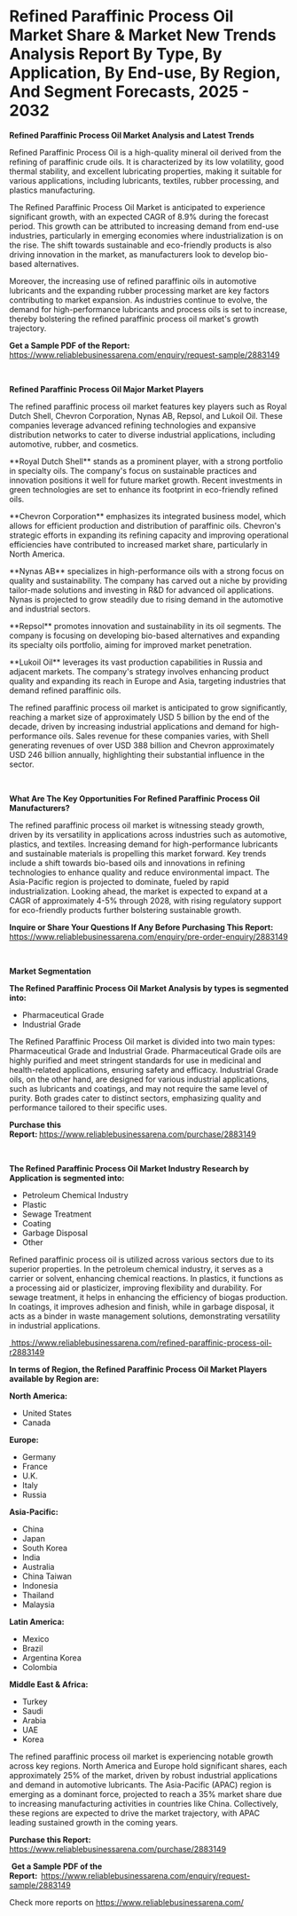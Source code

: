 <p><h1>Refined Paraffinic Process Oil Market Share & Market New Trends Analysis Report By Type, By Application, By End-use, By Region, And Segment Forecasts, 2025 - 2032</h1></p><p><strong>Refined Paraffinic Process Oil Market Analysis and Latest Trends</strong></p>
<p><p>Refined Paraffinic Process Oil is a high-quality mineral oil derived from the refining of paraffinic crude oils. It is characterized by its low volatility, good thermal stability, and excellent lubricating properties, making it suitable for various applications, including lubricants, textiles, rubber processing, and plastics manufacturing. </p><p>The Refined Paraffinic Process Oil Market is anticipated to experience significant growth, with an expected CAGR of 8.9% during the forecast period. This growth can be attributed to increasing demand from end-use industries, particularly in emerging economies where industrialization is on the rise. The shift towards sustainable and eco-friendly products is also driving innovation in the market, as manufacturers look to develop bio-based alternatives. </p><p>Moreover, the increasing use of refined paraffinic oils in automotive lubricants and the expanding rubber processing market are key factors contributing to market expansion. As industries continue to evolve, the demand for high-performance lubricants and process oils is set to increase, thereby bolstering the refined paraffinic process oil market's growth trajectory.</p></p>
<p><strong>Get a Sample PDF of the Report:&nbsp;</strong> <a href="https://www.reliablebusinessarena.com/enquiry/request-sample/2883149?utm_campaign=3041&utm_medium=2&utm_source=Github&utm_content=ia&utm_term=13032025&utm_id=refined-paraffinic-process-oil">https://www.reliablebusinessarena.com/enquiry/request-sample/2883149</a></p>
<p>&nbsp;</p>
<p><strong>Refined Paraffinic Process Oil Major Market Players</strong></p>
<p><p>The refined paraffinic process oil market features key players such as Royal Dutch Shell, Chevron Corporation, Nynas AB, Repsol, and Lukoil Oil. These companies leverage advanced refining technologies and expansive distribution networks to cater to diverse industrial applications, including automotive, rubber, and cosmetics.</p><p>**Royal Dutch Shell** stands as a prominent player, with a strong portfolio in specialty oils. The company's focus on sustainable practices and innovation positions it well for future market growth. Recent investments in green technologies are set to enhance its footprint in eco-friendly refined oils.</p><p>**Chevron Corporation** emphasizes its integrated business model, which allows for efficient production and distribution of paraffinic oils. Chevron's strategic efforts in expanding its refining capacity and improving operational efficiencies have contributed to increased market share, particularly in North America.</p><p>**Nynas AB** specializes in high-performance oils with a strong focus on quality and sustainability. The company has carved out a niche by providing tailor-made solutions and investing in R&D for advanced oil applications. Nynas is projected to grow steadily due to rising demand in the automotive and industrial sectors.</p><p>**Repsol** promotes innovation and sustainability in its oil segments. The company is focusing on developing bio-based alternatives and expanding its specialty oils portfolio, aiming for improved market penetration.</p><p>**Lukoil Oil** leverages its vast production capabilities in Russia and adjacent markets. The company's strategy involves enhancing product quality and expanding its reach in Europe and Asia, targeting industries that demand refined paraffinic oils.</p><p>The refined paraffinic process oil market is anticipated to grow significantly, reaching a market size of approximately USD 5 billion by the end of the decade, driven by increasing industrial applications and demand for high-performance oils. Sales revenue for these companies varies, with Shell generating revenues of over USD 388 billion and Chevron approximately USD 246 billion annually, highlighting their substantial influence in the sector.</p></p>
<p>&nbsp;</p>
<p><strong>What Are The Key Opportunities For Refined Paraffinic Process Oil Manufacturers?</strong></p>
<p><p>The refined paraffinic process oil market is witnessing steady growth, driven by its versatility in applications across industries such as automotive, plastics, and textiles. Increasing demand for high-performance lubricants and sustainable materials is propelling this market forward. Key trends include a shift towards bio-based oils and innovations in refining technologies to enhance quality and reduce environmental impact. The Asia-Pacific region is projected to dominate, fueled by rapid industrialization. Looking ahead, the market is expected to expand at a CAGR of approximately 4-5% through 2028, with rising regulatory support for eco-friendly products further bolstering sustainable growth.</p></p>
<p><strong>Inquire or Share Your Questions If Any Before Purchasing This Report:</strong> <a href="https://www.reliablebusinessarena.com/enquiry/pre-order-enquiry/2883149?utm_campaign=3041&utm_medium=2&utm_source=Github&utm_content=ia&utm_term=13032025&utm_id=refined-paraffinic-process-oil">https://www.reliablebusinessarena.com/enquiry/pre-order-enquiry/2883149</a></p>
<p>&nbsp;</p>
<p><strong>Market Segmentation</strong></p>
<p><strong>The Refined Paraffinic Process Oil Market Analysis by types is segmented into:</strong></p>
<p><ul><li>Pharmaceutical Grade</li><li>Industrial Grade</li></ul></p>
<p><p>The Refined Paraffinic Process Oil market is divided into two main types: Pharmaceutical Grade and Industrial Grade. Pharmaceutical Grade oils are highly purified and meet stringent standards for use in medicinal and health-related applications, ensuring safety and efficacy. Industrial Grade oils, on the other hand, are designed for various industrial applications, such as lubricants and coatings, and may not require the same level of purity. Both grades cater to distinct sectors, emphasizing quality and performance tailored to their specific uses.</p></p>
<p><strong>Purchase this Report:&nbsp;</strong><a href="https://www.reliablebusinessarena.com/purchase/2883149?utm_campaign=3041&utm_medium=2&utm_source=Github&utm_content=ia&utm_term=13032025&utm_id=refined-paraffinic-process-oil">https://www.reliablebusinessarena.com/purchase/2883149</a></p>
<p>&nbsp;</p>
<p><strong>The Refined Paraffinic Process Oil Market Industry Research by Application is segmented into:</strong></p>
<p><ul><li>Petroleum Chemical Industry</li><li>Plastic</li><li>Sewage Treatment</li><li>Coating</li><li>Garbage Disposal</li><li>Other</li></ul></p>
<p><p>Refined paraffinic process oil is utilized across various sectors due to its superior properties. In the petroleum chemical industry, it serves as a carrier or solvent, enhancing chemical reactions. In plastics, it functions as a processing aid or plasticizer, improving flexibility and durability. For sewage treatment, it helps in enhancing the efficiency of biogas production. In coatings, it improves adhesion and finish, while in garbage disposal, it acts as a binder in waste management solutions, demonstrating versatility in industrial applications.</p></p>
<p><a href="https://www.reliablebusinessarena.com/refined-paraffinic-process-oil-r2883149?utm_campaign=3041&utm_medium=2&utm_source=Github&utm_content=ia&utm_term=13032025&utm_id=refined-paraffinic-process-oil">&nbsp;https://www.reliablebusinessarena.com/refined-paraffinic-process-oil-r2883149</a></p>
<p><strong>In terms of Region, the Refined Paraffinic Process Oil Market Players available by Region are:</strong></p>
<p>
    <p> <strong> North America: </strong>
        <ul>
            <li>United States</li>
            <li>Canada</li>
        </ul>
        </p> 
    <p> <strong> Europe: </strong>
        <ul>
            <li>Germany</li>
            <li>France</li>
            <li>U.K.</li>
            <li>Italy</li>
            <li>Russia</li>
        </ul>
        </p> 
    <p> <strong> Asia-Pacific: </strong>
        <ul>
            <li>China</li>
            <li>Japan</li>
            <li>South Korea</li>
            <li>India</li>
            <li>Australia</li>
            <li>China Taiwan</li>
            <li>Indonesia</li>
            <li>Thailand</li>
            <li>Malaysia</li>
        </ul>
        </p> 
    <p> <strong> Latin America: </strong>
        <ul>
            <li>Mexico</li>
            <li>Brazil</li>
            <li>Argentina Korea</li>
            <li>Colombia</li>
        </ul>
        </p> 
    <p> <strong> Middle East & Africa: </strong>
        <ul>
            <li>Turkey</li>
            <li>Saudi</li>
            <li>Arabia</li>
            <li>UAE</li>
            <li>Korea</li>
        </ul>
    </p>
    </p>
<p><p>The refined paraffinic process oil market is experiencing notable growth across key regions. North America and Europe hold significant shares, each approximately 25% of the market, driven by robust industrial applications and demand in automotive lubricants. The Asia-Pacific (APAC) region is emerging as a dominant force, projected to reach a 35% market share due to increasing manufacturing activities in countries like China. Collectively, these regions are expected to drive the market trajectory, with APAC leading sustained growth in the coming years.</p></p>
<p><strong>Purchase this Report: </strong><a href="https://www.reliablebusinessarena.com/purchase/2883149?utm_campaign=3041&utm_medium=2&utm_source=Github&utm_content=ia&utm_term=13032025&utm_id=refined-paraffinic-process-oil">https://www.reliablebusinessarena.com/purchase/2883149</a></p>
<p>&nbsp;<strong>Get a Sample PDF of the Report:&nbsp;&nbsp;</strong><a href="https://www.reliablebusinessarena.com/enquiry/request-sample/2883149?utm_campaign=3041&utm_medium=2&utm_source=Github&utm_content=ia&utm_term=13032025&utm_id=refined-paraffinic-process-oil">https://www.reliablebusinessarena.com/enquiry/request-sample/2883149</a></p>
<p><strong></strong></p>
<p>Check more reports on <a href="https://www.reliablebusinessarena.com/?utm_campaign=3041&utm_medium=2&utm_source=Github&utm_content=ia&utm_term=13032025&utm_id=refined-paraffinic-process-oil">https://www.reliablebusinessarena.com/</a></p>